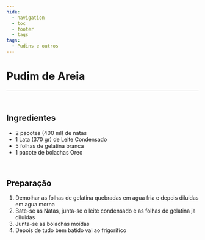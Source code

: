 ```yaml
---
hide:
  - navigation
  - toc
  - footer
  - tags
tags:
  - Pudins e outros
---
```


# Pudim de Areia

<hr>

<br>


## **Ingredientes**

* 2 pacotes (400 ml) de natas
* 1 Lata (370 gr) de Leite Condensado
* 5 folhas de gelatina branca
* 1 pacote de bolachas Oreo

<br>

## **Preparação**

1. Demolhar as folhas de gelatina quebradas em agua fria e depois diluidas em agua morna
2. Bate-se as Natas, junta-se o leite condensado e as folhas de gelatina ja diluidas 
3. Junta-se as bolachas moídas
4. Depois de tudo bem batido vai ao frigorifico



